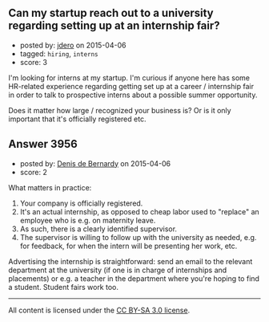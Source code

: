 ## Can my startup reach out to a university regarding setting up at an internship fair?

- posted by: [jdero](https://stackexchange.com/users/1972448/jdero) on 2015-04-06
- tagged: `hiring`, `interns`
- score: 3

I'm looking for interns at my startup. I'm curious if anyone here has some HR-related experience regarding getting set up at a career / internship fair in order to talk to prospective interns about a possible summer opportunity.

Does it matter how large / recognized your business is? Or is it only important that it's officially registered etc.


## Answer 3956

- posted by: [Denis de Bernardy](https://stackexchange.com/users/182468/denis-de-bernardy) on 2015-04-06
- score: 2

What matters in practice:

1. Your company is officially registered.
2. It's an actual internship, as opposed to cheap labor used to "replace" an employee who is e.g. on maternity leave.
3. As such, there is a clearly identified supervisor.
4. The supervisor is willing to follow up with the university as needed, e.g. for feedback, for when the intern will be presenting her work, etc.

Advertising the internship is straightforward: send an email to the relevant department at the university (if one is in charge of internships and placements) or e.g. a teacher in the department where you're hoping to find a student. Student fairs work too.



---

All content is licensed under the [CC BY-SA 3.0 license](https://creativecommons.org/licenses/by-sa/3.0/).
